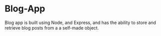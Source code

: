 # Blog-App
Blog app is built using Node, and Express, and has the ability to store and retrieve blog posts from a a self-made object.
